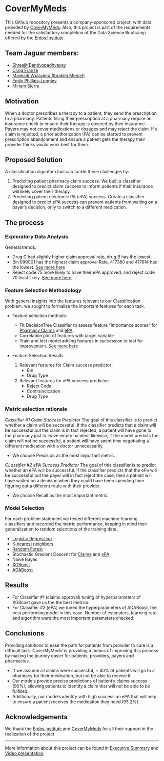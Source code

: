 # CoverMyMeds
This Github repository presents a company-sponsored project, with data provided by [CoverMyMeds]( https://www.covermymeds.com/main/). Also, this project is part of the requirements needed for the satisfactory completion of the Data Science Bootcamp offered by the [Erdos Institute]( https://www.erdosinstitute.org/). 

## Team Jaguar members:
* [Shreejit Bandyopadhyayay](https://github.com/Erdos-CMM/CoverMyMeds/tree/shreejit)
* [Craig Franze](https://github.com/Erdos-CMM/CoverMyMeds/tree/franze)
* [Maimaiti Wulayimu (Ibrahim Memet)](https://github.com/Erdos-CMM/CoverMyMeds/tree/ibrahim)
* [Emily Phillips-Longley](https://github.com/Erdos-CMM/CoverMyMeds/tree/ellongley)
* [Miriam Sierra](https://github.com/Erdos-CMM/CoverMyMeds/tree/miriam)

## Motivation
When a doctor prescribes a therapy to a patient, they send the prescription to a pharmacy. Patients filling their prescription at a pharmacy require an insurance check to ensure their therapy is covered by their insurance. Payers may not cover medications or dosages and may reject the claim. If a claim is rejected, a prior authorization (PA) can be started to prevent prescription abandonment and ensure a patient gets the therapy their provider thinks would work best for them. 

## Proposed Solution 
A classification algorithm tool can tackle these challenges by:
1. Predicting patient pharmacy claim success. We built a classifier designed to predict claim success to inform patients if their insurance will likely cover their therapy.
2. Predicting patient electronic PA (ePA) success. Create a classifier designed to predict ePA success can prevent patients from waiting on a payer’s decision, only to switch to a different medication.  

## The process
### Exploratory Data Analysis
General trends: 
* Drug C had slightly higher claim approval rate, drug B has the lowest. 
* Bin 999001 has the highest claim approval Rate, 417380 and 417614 had the lowest. [See more here](https://github.com/Erdos-CMM/CoverMyMeds/blob/main/Data%20Visualization%20%26%20Trends/Data_Visualization.ipynb)
* Reject code 75 more likely to have their ePA approved, and reject code 70 least likely. [See more here](https://github.com/Erdos-CMM/CoverMyMeds/blob/main/Data%20Visualization%20%26%20Trends/Data_Trends.ipynb)

### Feature Selection Methodology
With general insights into the features relevant to our Classification problem, we sought to formalize the important features for each task.  
* Feature selection methods: 
  * Fit DecisionTree Classifier to assess feature “importance scores” for [Pharmacy Claims](https://github.com/Erdos-CMM/CoverMyMeds/blob/miriam/feature_selection/Feature%20selection%20Claims.ipynb) and [ePA](https://github.com/Erdos-CMM/CoverMyMeds/blob/miriam/feature_selection/Feature%20selection%20PAs.ipynb). 
  * Correlation plot of features with target variable 
  * Train and test model adding features in succession to test for improvement. [See more here](https://github.com/Erdos-CMM/CoverMyMeds/blob/ellongley/notebooks/feature_selection/Feature%20Selection%20-%20ePA%20Prediction.ipynb)

* Feature Selection Results
  1. Relevant features for Claim success predictor: 
      * Bin
      * Drug Type 
  2. Relevant features for ePA success predictor:
      * Reject Code
      * Contraindication
      * Drug Type

### Metric selection rationale
*Classifier #1 Claim Success Predictor*
The goal of this classifier is to predict whether a claim will be successful.  If the classifier predicts that a claim will be successful but the claim is in fact rejected, a patient will have gone to the pharmacy just to leave empty handed, likewise, if the model predicts the claim will not be successful, a patient will have spent time negotiating a different medication with a doctor unnecessarily. 
* We choose Precision as the most important metric. 

*CLassifier #2 ePA Success Predictor*
The goal of this classifier is to predict whether an ePA will be successful.  If the classifier predicts that the ePa will be successful but the payer will in fact reject the case, then a patient will have waited on a decision when they could have been spending time figuring out a different route with their provider. 
* We choose Recall as the most important metric.

### Model Selection
For each problem statement we tested different machine-learning classifiers and recorded the metric performance, keeping in mind their generalization to random selections of the training data. 
* [Logistic Regression](https://github.com/Erdos-CMM/CoverMyMeds/blob/shreejit/Logistic.ipynb)
* [K-nearest neighbors](https://github.com/Erdos-CMM/CoverMyMeds/blob/shreejit/KNN.ipynb)
* [Random Forest](https://github.com/Erdos-CMM/CoverMyMeds/blob/shreejit/Random_forest.ipynb)
* Stochastic Gradient Descent for [Claims](https://github.com/Erdos-CMM/CoverMyMeds/blob/miriam/Classification%20Methods%20Exploration/SGD-Classifier%20for%20Claims.ipynb) and [ePA](https://github.com/Erdos-CMM/CoverMyMeds/blob/miriam/Classification%20Methods%20Exploration/SGD-Classifier%20for%20PAs_1.ipynb)
* Naive Bayes
* [XGBoost](https://github.com/Erdos-CMM/CoverMyMeds/blob/shreejit/Hyperparameter_Tuning_for_XGBoost_for_claims_with_CV.ipynb) 
* [ADABoost](https://github.com/Erdos-CMM/CoverMyMeds/blob/miriam/Classification%20Methods%20Exploration/Tuning%20Adaboost%20with%20Decision%20Tree.ipynb)

## Results 
* For Classifier #1 (claims approval) tuning of hyperparameters of XGBoost gave us the the best metrics.
* For Classifier #2 (ePA) we tuned the hyperparameters of ADABoost, the best performing model in this case. Number of estimators, learning rate and algorithm were the most important parameters checked.

## Conclusions
Providing solutions to ease the path for patients from provider to care is a difficult task. CoverMyMeds’ is providing a means of improving this process by making the journey easier for patients, providers, payers and pharmacies.
* If we assume all claims were successful, ~ 40% of patients will go to a pharmacy for their medication, but not be able to receive it.
* Our models provide precise predictions of patient’s claims success (90%), allowing patients to identify a claim that will not be able to be fulfilled.
* Additionally, our models identify with high success an ePA that will help to ensure a patient receives the medication they need (93.2%). 

## Acknowledgements
We thank the [Erdos Institute]( https://www.erdosinstitute.org/) and [CoverMyMeds]( https://www.covermymeds.com/main/) for all their support in the realization of the project. 

-----
More information about this project can be found in [Executive Summary](https://docs.google.com/document/d/1FwrmBEhBAQWARjeUt4RZFoarkcXRJpPkcrNds7StoyU/edit) and [Video presentation](https://drive.google.com/file/d/1v1xNRlQtk9EyGTjWGuJ4GD-V1L0_eG3i/view?usp=sharing).

 















